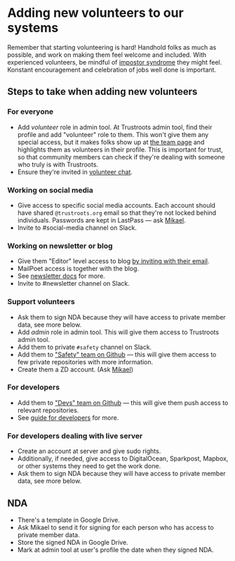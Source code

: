 # Adding new volunteers to our systems

Remember that starting volunteering is hard! Handhold folks as much as possible, and work on making them feel welcome and included. With experienced volunteers, be mindful of [impostor syndrome](https://en.wikipedia.org/wiki/Impostor_syndrome) they might feel. Konstant encouragement and celebration of jobs well done is important.

## Steps to take when adding new volunteers

### For everyone

- Add _volunteer_ role in admin tool. At Trustroots admin tool, find their profile and add "volunteer" role to them. This won't give them any special access, but it makes folks show up at [the team page](https://www.trustroots.org/team) and highlights them as volunteers in their profile. This is important for trust, so that community members can check if they're dealing with someone who truly is with Trustroots.
- Ensure they're invited in [volunteer chat](./Chat.md).

### Working on social media
- Give access to specific social media accounts. Each account should have shared `@trustroots.org` email so that they're not locked behind individuals. Passwords are kept in LastPass — ask [Mikael](https://www.trustroots.org/profile/mikael).
- Invite to #social-media channel on Slack.

### Working on newsletter or blog
- Give them "Editor" level access to blog [by inviting with their email](https://wordpress.com/people/new/ideas.trustroots.org).
- MailPoet access is together with the blog.
- See [newsletter docs](./Newsletter.md) for more.
- Invite to #newsletter channel on Slack.

### Support volunteers
- Ask them to sign NDA because they will have access to private member data, see more below.
- Add _admin_ role in admin tool. This will give them access to Trustroots admin tool.
- Add them to private `#safety` channel on Slack.
- Add them to ["Safety" team on Github](https://github.com/orgs/Trustroots/teams/safety) — this will give them access to few private repositories with more information.
- Create them a ZD account. (Ask [Mikael](https://www.trustroots.org/profile/mikael))

### For developers
- Add them to ["Devs" team on Github](https://github.com/orgs/Trustroots/teams/devs) — this will give them push access to relevant repositories.
- See [guide for developers](./Development-Getting-Starte.md) for more.

### For developers dealing with live server
- Create an account at server and give sudo rights.
- Additionally, if needed, give access to DigitalOcean, Sparkpost, Mapbox, or other systems they need to get the work done.
- Ask them to sign NDA because they will have access to private member data, see more below.

## NDA

- There's a template in Google Drive.
- Ask Mikael to send it for signing for each person who has access to private member data.
- Store the signed NDA in Google Drive.
- Mark at admin tool at user's profile the date when they signed NDA.
